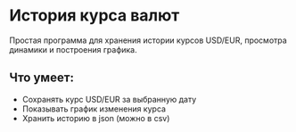 # История курса валют

Простая программа для хранения истории курсов USD/EUR, просмотра динамики и построения графика.

## Что умеет:
- Сохранять курс USD/EUR за выбранную дату
- Показывать график изменения курса
- Хранить историю в json (можно в csv)

